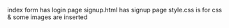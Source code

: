 index form has login page 
signup.html has signup page 
style.css is for css 
& some images are inserted 
